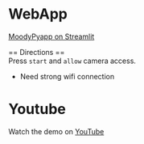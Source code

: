 # WebApp
[MoodyPyapp on Streamlit](https://moodypyapp-nichada.streamlit.app/)

== Directions ==  
Press `start` and `allow` camera access.
- Need strong wifi connection

# Youtube
Watch the demo on [YouTube](https://www.youtube.com/watch?v=4U9WWOfc7v8)
